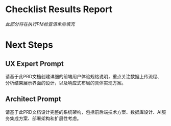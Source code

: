 # Checklist Results Report

_此部分将在执行PM检查清单后填充_

# Next Steps

## UX Expert Prompt
请基于此PRD文档创建详细的前端用户体验规格说明，重点关注数据上传流程、分析结果展示界面的设计，以及响应式布局的具体实现方案。

## Architect Prompt
请基于此PRD文档设计完整的系统架构，包括前后端技术方案、数据库设计、AI服务集成方案、部署架构和扩展性考虑。